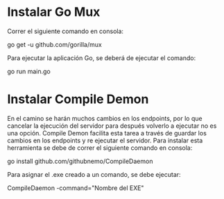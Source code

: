 # Instalar Go Mux

Correr el siguiente comando en consola: 

go get -u github.com/gorilla/mux

Para ejecutar la aplicación Go, se deberá de ejecutar el comando:

go run main.go

# Instalar Compile Demon

En el camino se harán muchos cambios en los endpoints, por lo que cancelar la ejecución del servidor para después volverlo a ejecutar no es una opción. Compile Demon facilita esta tarea a través de guardar los cambios en los endpoints y re ejecutar el servidor. Para instalar esta herramienta se debe de correr el siguiente comando en consola:

go install github.com/githubnemo/CompileDaemon

Para asignar el .exe creado a un comando, se debe ejecutar:

CompileDaemon -command="Nombre del EXE"
